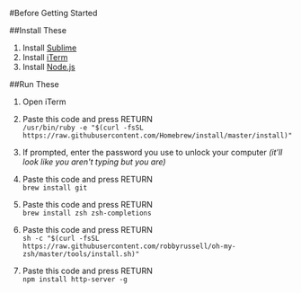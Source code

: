 #Before Getting Started

##Install These
1. Install <a href="https://www.sublimetext.com/" target="_blank">Sublime</a>
2. Install <a href="https://www.iterm2.com/" target="_blank">iTerm</a>
3. Install <a href="https://www.nodejs.org/" target="_blank">Node.js</a>

##Run These
1. Open iTerm
2. Paste this code and press RETURN<br>
`/usr/bin/ruby -e "$(curl -fsSL https://raw.githubusercontent.com/Homebrew/install/master/install)"`

3. If prompted, enter the password you use to unlock your computer _(it'll look like you aren't typing but you are)_

4. Paste this code and press RETURN<br>
`brew install git`

5. Paste this code and press RETURN<br>
`brew install zsh zsh-completions`

6. Paste this code and press RETURN<br>
`sh -c "$(curl -fsSL https://raw.githubusercontent.com/robbyrussell/oh-my-zsh/master/tools/install.sh)"`

7. Paste this code and press RETURN<br>
`npm install http-server -g`
